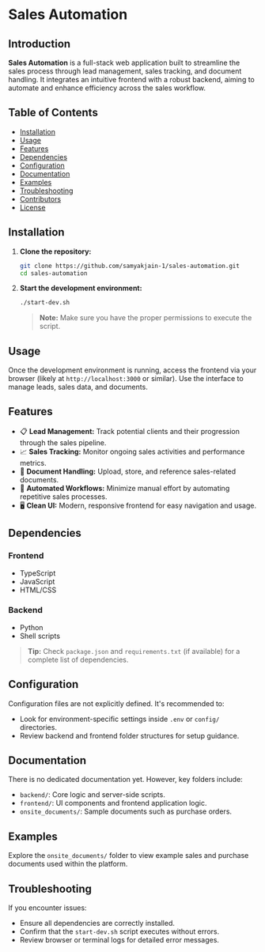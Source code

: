 # Sales Automation

## Introduction

**Sales Automation** is a full-stack web application built to streamline the sales process through lead management, sales tracking, and document handling. It integrates an intuitive frontend with a robust backend, aiming to automate and enhance efficiency across the sales workflow.

## Table of Contents

- [Installation](#installation)
- [Usage](#usage)
- [Features](#features)
- [Dependencies](#dependencies)
- [Configuration](#configuration)
- [Documentation](#documentation)
- [Examples](#examples)
- [Troubleshooting](#troubleshooting)
- [Contributors](#contributors)
- [License](#license)

## Installation

1. **Clone the repository:**
   ```bash
   git clone https://github.com/samyakjain-1/sales-automation.git
   cd sales-automation
   ```

2. **Start the development environment:**
   ```bash
   ./start-dev.sh
   ```
   > **Note:** Make sure you have the proper permissions to execute the script.

## Usage

Once the development environment is running, access the frontend via your browser (likely at `http://localhost:3000` or similar). Use the interface to manage leads, sales data, and documents.

## Features

- 📋 **Lead Management:** Track potential clients and their progression through the sales pipeline.
- 📈 **Sales Tracking:** Monitor ongoing sales activities and performance metrics.
- 📂 **Document Handling:** Upload, store, and reference sales-related documents.
- 🧠 **Automated Workflows:** Minimize manual effort by automating repetitive sales processes.
- 🖥️ **Clean UI:** Modern, responsive frontend for easy navigation and usage.

## Dependencies

### Frontend
- TypeScript
- JavaScript
- HTML/CSS

### Backend
- Python
- Shell scripts

> **Tip:** Check `package.json` and `requirements.txt` (if available) for a complete list of dependencies.

## Configuration

Configuration files are not explicitly defined. It's recommended to:

- Look for environment-specific settings inside `.env` or `config/` directories.
- Review backend and frontend folder structures for setup guidance.

## Documentation

There is no dedicated documentation yet. However, key folders include:

- `backend/`: Core logic and server-side scripts.
- `frontend/`: UI components and frontend application logic.
- `onsite_documents/`: Sample documents such as purchase orders.

## Examples

Explore the `onsite_documents/` folder to view example sales and purchase documents used within the platform.

## Troubleshooting

If you encounter issues:

- Ensure all dependencies are correctly installed.
- Confirm that the `start-dev.sh` script executes without errors.
- Review browser or terminal logs for detailed error messages.
